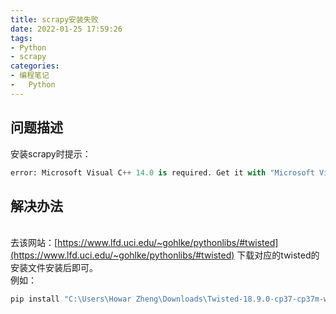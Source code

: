 ```yaml
---
title: scrapy安装失败
date: 2022-01-25 17:59:26
tags:
- Python
- scrapy
categories:
- 编程笔记
- 	Python
---
```


<a name="toc-heading-1"></a>
## 问题描述
安装scrapy时提示：
```python
error: Microsoft Visual C++ 14.0 is required. Get it with "Microsoft Visual C++ Build Tools": http://landinghub.visualstudio.com/visual-cpp-build-tools
```
<a name="toc-heading-2"></a>
## 解决办法

<br />去该网站：[https://www.lfd.uci.edu/~gohlke/pythonlibs/#twisted](https://www.lfd.uci.edu/~gohlke/pythonlibs/#twisted) 下载对应的twisted的安装文件安装后即可。<br />例如：
```python
pip install "C:\Users\Howar Zheng\Downloads\Twisted-18.9.0-cp37-cp37m-win32.whl"
```

